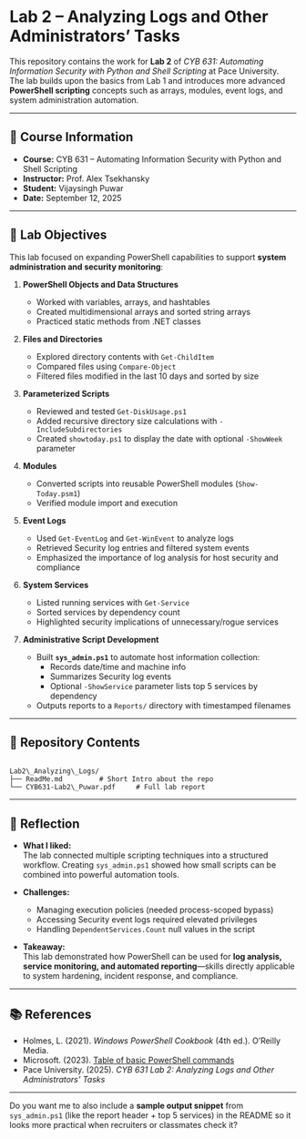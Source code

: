 # Lab 2 – Analyzing Logs and Other Administrators’ Tasks

This repository contains the work for **Lab 2** of *CYB 631: Automating Information Security with Python and Shell Scripting* at Pace University.  
The lab builds upon the basics from Lab 1 and introduces more advanced **PowerShell scripting** concepts such as arrays, modules, event logs, and system administration automation.

---

## 📘 Course Information
- **Course:** CYB 631 – Automating Information Security with Python and Shell Scripting  
- **Instructor:** Prof. Alex Tsekhansky  
- **Student:** Vijaysingh Puwar  
- **Date:** September 12, 2025  

---

## 🔑 Lab Objectives
This lab focused on expanding PowerShell capabilities to support **system administration and security monitoring**:

1. **PowerShell Objects and Data Structures**
   - Worked with variables, arrays, and hashtables  
   - Created multidimensional arrays and sorted string arrays  
   - Practiced static methods from .NET classes

2. **Files and Directories**
   - Explored directory contents with `Get-ChildItem`  
   - Compared files using `Compare-Object`  
   - Filtered files modified in the last 10 days and sorted by size  

3. **Parameterized Scripts**
   - Reviewed and tested `Get-DiskUsage.ps1`  
   - Added recursive directory size calculations with `-IncludeSubdirectories`  
   - Created `showtoday.ps1` to display the date with optional `-ShowWeek` parameter  

4. **Modules**
   - Converted scripts into reusable PowerShell modules (`Show-Today.psm1`)  
   - Verified module import and execution  

5. **Event Logs**
   - Used `Get-EventLog` and `Get-WinEvent` to analyze logs  
   - Retrieved Security log entries and filtered system events  
   - Emphasized the importance of log analysis for host security and compliance  

6. **System Services**
   - Listed running services with `Get-Service`  
   - Sorted services by dependency count  
   - Highlighted security implications of unnecessary/rogue services  

7. **Administrative Script Development**
   - Built **`sys_admin.ps1`** to automate host information collection:
     - Records date/time and machine info  
     - Summarizes Security log events  
     - Optional `-ShowService` parameter lists top 5 services by dependency  
   - Outputs reports to a `Reports/` directory with timestamped filenames  

---

## 📂 Repository Contents
```

Lab2\_Analyzing\_Logs/
├── ReadMe.md         # Short Intro about the repo
└── CYB631-Lab2\_Puwar.pdf     # Full lab report

```

---

## 📝 Reflection
- **What I liked:**  
  The lab connected multiple scripting techniques into a structured workflow. Creating `sys_admin.ps1` showed how small scripts can be combined into powerful automation tools.  

- **Challenges:**  
  - Managing execution policies (needed process-scoped bypass)  
  - Accessing Security event logs required elevated privileges  
  - Handling `DependentServices.Count` null values in the script  

- **Takeaway:**  
  This lab demonstrated how PowerShell can be used for **log analysis, service monitoring, and automated reporting**—skills directly applicable to system hardening, incident response, and compliance.  

---

## 📚 References
- Holmes, L. (2021). *Windows PowerShell Cookbook* (4th ed.). O’Reilly Media.  
- Microsoft. (2023). [Table of basic PowerShell commands](https://devblogs.microsoft.com/scripting/table-of-basic-powershell-commands/)  
- Pace University. (2025). *CYB 631 Lab 2: Analyzing Logs and Other Administrators’ Tasks*  

---

Do you want me to also include a **sample output snippet** from `sys_admin.ps1` (like the report header + top 5 services) in the README so it looks more practical when recruiters or classmates check it?
